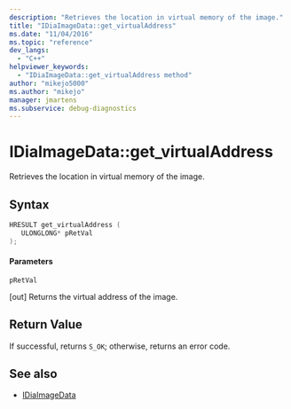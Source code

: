 ```yaml
---
description: "Retrieves the location in virtual memory of the image."
title: "IDiaImageData::get_virtualAddress"
ms.date: "11/04/2016"
ms.topic: "reference"
dev_langs:
  - "C++"
helpviewer_keywords:
  - "IDiaImageData::get_virtualAddress method"
author: "mikejo5000"
ms.author: "mikejo"
manager: jmartens
ms.subservice: debug-diagnostics
---
```

# IDiaImageData::get_virtualAddress

Retrieves the location in virtual memory of the image.

## Syntax

```C++
HRESULT get_virtualAddress ( 
   ULONGLONG* pRetVal
);
```

#### Parameters
 `pRetVal`

[out] Returns the virtual address of the image.

## Return Value
 If successful, returns `S_OK`; otherwise, returns an error code.

## See also
- [IDiaImageData](../../debugger/debug-interface-access/idiaimagedata.md)
